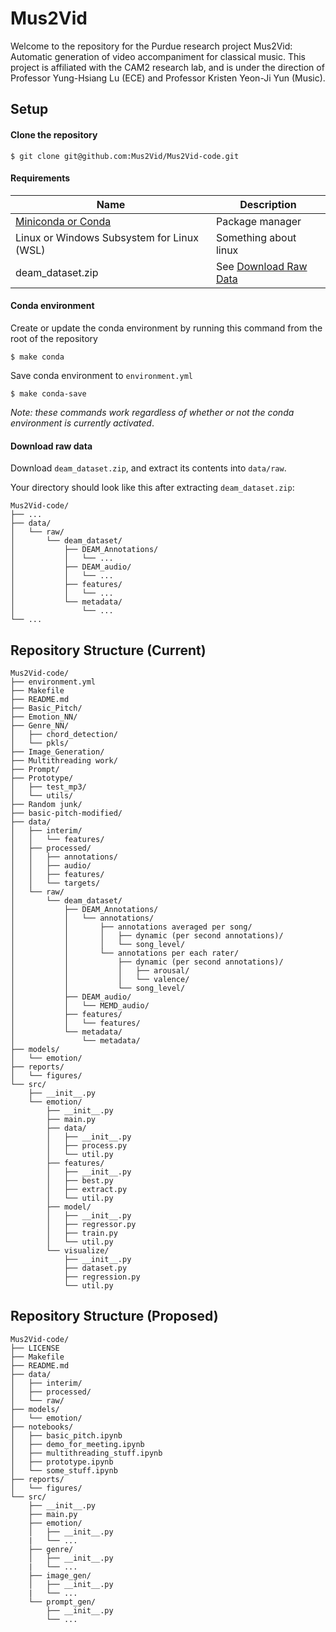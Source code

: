 # Mus2Vid

Welcome to the repository for the Purdue research project Mus2Vid:
Automatic generation of video accompaniment for classical music.
This project is affiliated with the CAM2 research lab, and is under the
direction of Professor Yung-Hsiang Lu (ECE) and Professor Kristen Yeon-Ji Yun (Music).

## Setup

#### Clone the repository

    $ git clone git@github.com:Mus2Vid/Mus2Vid-code.git

#### Requirements

| Name | Description |
| ---- | ----------- |
| [Miniconda or Conda](https://conda.io/projects/conda/en/latest/user-guide/install/index.html) | Package manager |
| Linux or Windows Subsystem for Linux (WSL) | Something about linux |
| deam_dataset.zip | See [Download Raw Data](#download-raw-data) |

#### Conda environment

Create or update the conda environment by running this command from
the root of the repository 

    $ make conda

Save conda environment to `environment.yml`

    $ make conda-save

*Note: these commands work regardless of whether or not
the conda environment is currently activated*.

#### Download raw data

Download `deam_dataset.zip`, and extract its contents into `data/raw`.

Your directory should look like this after extracting `deam_dataset.zip`:

```
Mus2Vid-code/
├── ...
├── data/
│   └── raw/
│       └── deam_dataset/
│           ├── DEAM_Annotations/
│           │   └── ...
│           ├── DEAM_audio/
│           │   └── ...
│           ├── features/
│           │   └── ...
│           └── metadata/
│               └── ...
└── ...
```

## Repository Structure (Current)

```
Mus2Vid-code/
├── environment.yml
├── Makefile
├── README.md
├── Basic_Pitch/
├── Emotion_NN/
├── Genre_NN/
│   ├── chord_detection/
│   └── pkls/
├── Image_Generation/
├── Multithreading work/
├── Prompt/
├── Prototype/
│   ├── test_mp3/
│   └── utils/
├── Random junk/
├── basic-pitch-modified/
├── data/
│   ├── interim/
│   │   └── features/
│   ├── processed/
│   │   ├── annotations/
│   │   ├── audio/
│   │   ├── features/
│   │   └── targets/
│   └── raw/
│       └── deam_dataset/
│           ├── DEAM_Annotations/
│           │   └── annotations/
│           │       ├── annotations averaged per song/
│           │       │   ├── dynamic (per second annotations)/
│           │       │   └── song_level/
│           │       └── annotations per each rater/
│           │           ├── dynamic (per second annotations)/
│           │           │   ├── arousal/
│           │           │   └── valence/
│           │           └── song_level/
│           ├── DEAM_audio/
│           │   └── MEMD_audio/
│           ├── features/
│           │   └── features/
│           └── metadata/
│               └── metadata/
├── models/
│   └── emotion/
├── reports/
│   └── figures/
└── src/
    ├── __init__.py
    └── emotion/
        ├── __init__.py
        ├── main.py
        ├── data/
        │   ├── __init__.py
        │   ├── process.py
        │   └── util.py
        ├── features/
        │   ├── __init__.py
        │   ├── best.py
        │   ├── extract.py
        │   └── util.py
        ├── model/
        │   ├── __init__.py
        │   ├── regressor.py
        │   ├── train.py
        │   └── util.py
        └── visualize/
            ├── __init__.py
            ├── dataset.py
            ├── regression.py
            └── util.py
```

## Repository Structure (Proposed)

```
Mus2Vid-code/
├── LICENSE
├── Makefile
├── README.md
├── data/
│   ├── interim/
│   ├── processed/
│   └── raw/
├── models/
│   └── emotion/
├── notebooks/
│   ├── basic_pitch.ipynb
│   ├── demo_for_meeting.ipynb
│   ├── multithreading_stuff.ipynb
│   ├── prototype.ipynb
│   └── some_stuff.ipynb
├── reports/
│   └── figures/
└── src/
    ├── __init__.py
    ├── main.py
    ├── emotion/
    │   ├── __init__.py
    |   └── ...
    ├── genre/
    │   ├── __init__.py
    |   └── ...
    ├── image_gen/
    │   ├── __init__.py
    |   └── ...
    └── prompt_gen/
        ├── __init__.py
        └── ...
```